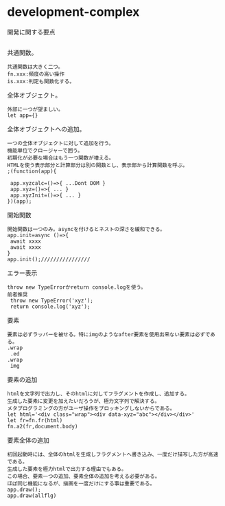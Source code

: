 # development-complex
開発に関する要点
```js
```
共通関数。
```
共通関数は大きく二つ。
fn.xxx:頻度の高い操作
is.xxx:判定も関数化する。
```
全体オブジェクト。
```
外部に一つが望ましい。
let app={}
```
全体オブジェクトへの追加。
```
一つの全体オブジェクトに対して追加を行う。
機能単位でクロージャーで囲う。
初期化が必要な場合はもう一つ関数が増える。
HTMLを使う表示部分と計算部分は別の関数とし、表示部から計算関数を呼ぶ。
;(function(app){

 app.xyzcalc=()=>{ ...Dont DOM }
 app.xyz=()=>{ ... }
 app.xyzInit=()=>{ ... }
})(app);
```
開始関数
```
開始関数は一つのみ。asyncを付けるとネストの深さを緩和できる。
app.init=async ()=>{
 await xxxx
 await xxxx
}
app.init();////////////////
```
エラー表示
```
throw new TypeErrorかreturn console.logを使う。
前者推奨
 throw new TypeError('xyz');
 return console.log('xyz');
```
要素
```
要素は必ずラッパーを被せる。特にimgのようなafter要素を使用出来ない要素は必ずである。
.wrap
 .ed
.wrap
 img
```
要素の追加
```
htmlを文字列で出力し、そのhtmlに対してフラグメントを作成し、追加する。
生成した要素に変更を加えたいだろうが、極力文字列で解決する。
メタプログラミングの方がユーザ操作をブロッキングしないからである。
let html='<div class="wrap"><div data-xyz="abc"></div></div>'
let fr=fn.fr(html)
fn.a2(fr,document.body)
```
要素全体の追加
```
初回起動時には、全体のhtmlを生成しフラグメントへ書き込み、一度だけ描写した方が高速である。
生成した要素を極力htmlで出力する理由でもある。
この場合、要素一つの追加、要素全体の追加を考える必要がある。
ほぼ同じ機能になるが、描画を一度だけにする事は重要である。
app.draw();
app.draw(allflg)
```



